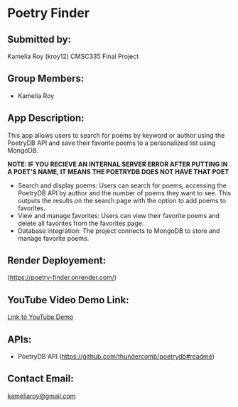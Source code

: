 # Poetry Finder

## Submitted by:
Kamelia Roy (kroy12)
CMSC335 Final Project

## Group Members:
- Kamelia Roy

## App Description:
This app allows users to search for poems by keyword or author using the PoetryDB API and save their favorite poems to a personalized list using MongoDB.

**NOTE: IF YOU RECIEVE AN INTERNAL SERVER ERROR AFTER PUTTING IN A POET'S NAME, IT MEANS THE POETRYDB DOES NOT HAVE THAT POET**

- Search and display poems: Users can search for poems, accessing the PoetryDB API by author and the number of poems they want to see. This  outputs the results on the search page with the option to add poems to favorites.
- View and manage favorites: Users can view their favorite poems and delete all favorites from the favorites page.
- Database integration: The project connects to MongoDB to store and manage favorite poems.

## Render Deployement:
(https://poetry-finder.onrender.com/)

## YouTube Video Demo Link:
[Link to YouTube Demo]([https://www.youtube.com](https://youtu.be/-WsBaciaE-8))

## APIs:
- PoetryDB API (https://github.com/thundercomb/poetrydb#readme)

## Contact Email:
kameliaroy@gmail.com
